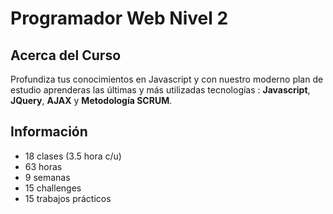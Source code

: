 # Programador Web Nivel 2

## Acerca del Curso

Profundiza tus conocimientos en Javascript y con nuestro moderno plan de estudio aprenderas las últimas y más utilizadas tecnologías : **Javascript**, **JQuery**, **AJAX** y **Metodología SCRUM**.


## Información

* 18 clases (3.5 hora c/u)
* 63 horas
* 9 semanas
* 15 challenges
* 15 trabajos prácticos
